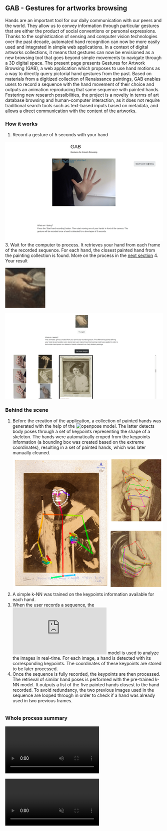 ## GAB - Gestures for artworks browsing

Hands are an important tool for our daily communication with our peers and the world. They allow us to convey information through particular gestures that are either the product of social conventions or personal expressions. Thanks to the sophistication of sensing and computer vision technologies over the past decade, automated hand recognition can now be more easily used and integrated in simple web applications. In a context of digital artworks collections, it means that gestures can now be envisioned as a new browsing tool that goes beyond simple movements to navigate through a 3D digital space. The present page presents Gestures for Artwork Browsing (GAB), a web application which proposes to use hand motions as a way to directly query pictorial hand gestures from the past. Based on materials from a digitized collection of Renaissance paintings, GAB enables users to record a sequence with the hand movement of their choice and outputs an animation reproducing that same sequence with painted hands. Fostering new research possibilities, the project is a novelty in terms of art database browsing and human-computer interaction, as it does not require traditional search tools such as text-based inputs based on metadata, and allows a direct communication with the content of the artworks.

### How it works
1. Record a gesture of 5 seconds with your hand

![Hand recording](/docs/assets/images/GAB_01.png)
3. Wait for the computer to process. It retrieves your hand from each frame of the recorded sequence. For each hand, the closest painted hand from the painting collection is found. More on the process in the [next section](#behind-the-scene)
4. Your result

![Gif result](/docs/assets/images/movie_knn_2021-10-14_12-34.gif)

![Results detail](/docs/assets/images/GAB_02.png)

### Behind the scene
1. Before the creation of the application, a collection of painted hands was generated with the help of the ![openpose](https://github.com/CMU-Perceptual-Computing-Lab/openpose) model. The latter detects body poses through a set of keypoints representing the shape of a skeleton. The hands were automatically croped from the keypoints information (a bounding box was created based on the extreme coordinates), resulting in a set of painted hands, which was later manually cleaned.
![Openpose detect](/docs/assets/images/GAGA_bibhertz.png)
3. A simple k-NN was trained on the keypoints information available for each hand.
4. When the user records a sequence, the ![MediaPipe Hands](https://google.github.io/mediapipe/solutions/hands.html) model is used to analyze the images in real-time. For each image, a hand is detected with its corresponding keypoints. The coordinates of these keypoints are stored to be later processed.
5. Once the sequence is fully recorded, the keypoints are then processed. The retrieval of similar hand poses is performed with the pre-trained k-NN model. It outputs a list of the five painted hands closest to the hand recorded. To avoid redundancy, the two previous images used in the sequence are looped through in order to check if a hand was already used in two previous frames.
```code
```

### Whole process summary
<video src="https://github.com/VBernasconi/GAB_project/blob/gh-pages/docs/assets/images/GAB_Bernasconi_IUI_2022_small.mp4"></video>

<video src="https://user-images.githubusercontent.com/7060764/157204064-e043c420-089a-4d32-92af-3745b90b8165.mp4" data-canonical-src="https://user-images.githubusercontent.com/7060764/157204064-e043c420-089a-4d32-92af-3745b90b8165.mp4" controls="controls" muted="muted" class="d-block rounded-bottom-2 border-top width-fit" style="max-height:1080px;">
</video>

